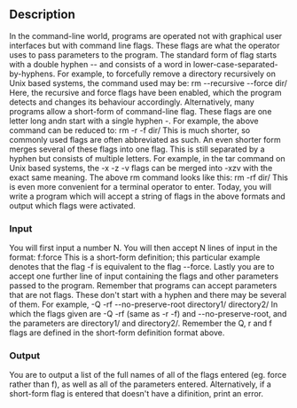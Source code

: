 ## Description

In the command-line world, programs are operated not with graphical user interfaces but with command line flags. These flags are what the operator uses to pass parameters to the program. The standard form of flag starts with a double hyphen -- and consists of a word in lower-case-separated-by-hyphens. For example, to forcefully remove a directory recursively on Unix based systems, the command used may be:
rm --recursive --force dir/
Here, the recursive and force flags have been enabled, which the program detects and changes its behaviour accordingly. Alternatively, many programs allow a short-form of command-line flag. These flags are one letter long andn start with a single hyphen -. For example, the above command can be reduced to:
rm -r -f dir/
This is much shorter, so commonly used flags are often abbreviated as such. An even shorter form merges several of these flags into one flag. This is still separated by a hyphen but consists of multiple letters. For example, in the tar command on Unix based systems, the -x -z -v flags can be merged into -xzv with the exact same meaning. The above rm command looks like this:
rm -rf dir/
This is even more convenient for a terminal operator to enter. Today, you will write a program which will accept a string of flags in the above formats and output which flags were activated.

### Input

You will first input a number N. You will then accept N lines of input in the format:
f:force
This is a short-form definition; this particular example denotes that the flag -f is equivalent to the flag --force. Lastly you are to accept one further line of input containing the flags and other parameters passed to the program. Remember that programs can accept parameters that are not flags. These don't start with a hyphen and there may be several of them. For example,
-Q -rf --no-preserve-root directory1/ directory2/
In which the flags given are -Q -rf (same as -r -f) and --no-preserve-root, and the parameters are directory1/ and directory2/. Remember the Q, r and f flags are defined in the short-form definition format above.

### Output

You are to output a list of the full names of all of the flags entered (eg. force rather than f), as well as all of the parameters entered. Alternatively, if a short-form flag is entered that doesn't have a difinition, print an error.